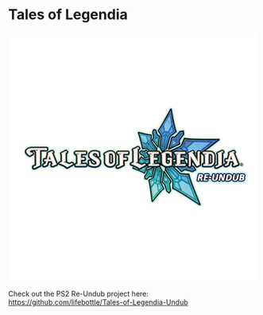 # Tales of Legendia
![](legendia.png)

Check out the PS2 Re-Undub project here:  
https://github.com/lifebottle/Tales-of-Legendia-Undub